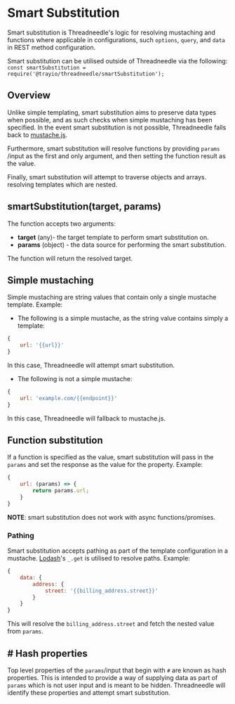 # Smart Substitution
Smart substitution is Threadneedle's logic for resolving mustaching and functions where applicable in configurations, such `options`, `query`, and `data` in REST method configuration.

Smart substitution can be utilised outside of Threadneedle via the following:
`const smartSubstitution = require('@trayio/threadneedle/smartSubstitution');`

## Overview
Unlike simple templating, smart substitution aims to preserve data types when possible, and as such checks when simple mustaching has been specified. In the event smart substitution is not possible, Threadneedle falls back to [mustache.js](https://github.com/janl/mustache.js/).

Furthermore, smart substitution will resolve functions by providing `params`
/input as the first and only argument, and then setting the function result as the value.

Finally, smart substitution will attempt to traverse objects and arrays. resolving templates which are nested.

## smartSubstitution(target, params)
The function accepts two arguments:
- **target** (any)- the target template to perform smart substitution on.
- **params** (object) - the data source for performing the smart substitution.

The function will return the resolved target.


## Simple mustaching
Simple mustaching are string values that contain only a single mustache template.
Example:
- The following is a simple mustache, as the string value contains simply a template:
```js
{
	url: '{{url}}'
}
```
In this case, Threadneedle will attempt smart substitution.

- The following is not a simple mustache:
```js
{
	url: 'example.com/{{endpoint}}'
}
```
In this case, Threadneedle will fallback to mustache.js.

## Function substitution
If a function is specified as the value, smart substitution will pass in the `params` and set the response as the value for the property.
Example:
```js
{
	url: (params) => {
		return params.url;
	}
}
```

**NOTE**: smart substitution does not work with async functions/promises.

### Pathing
Smart substitution accepts pathing as part of the template configuration in a mustache. [Lodash](https://lodash.com/docs/)'s `_.get` is utilised to resolve paths.
Example:
```js
{
	data: {
		address: {
			street: '{{billing_address.street}}'
		}
	}
}
```
This will resolve the `billing_address.street` and fetch the nested value from `params`.

## # Hash properties
Top level properties of the `params`/input that begin with `#` are known as hash properties. This is intended to provide a way of supplying data as part of `params` which is not user input and is meant to be hidden. Threadneedle will identify these properties and attempt smart substitution.

